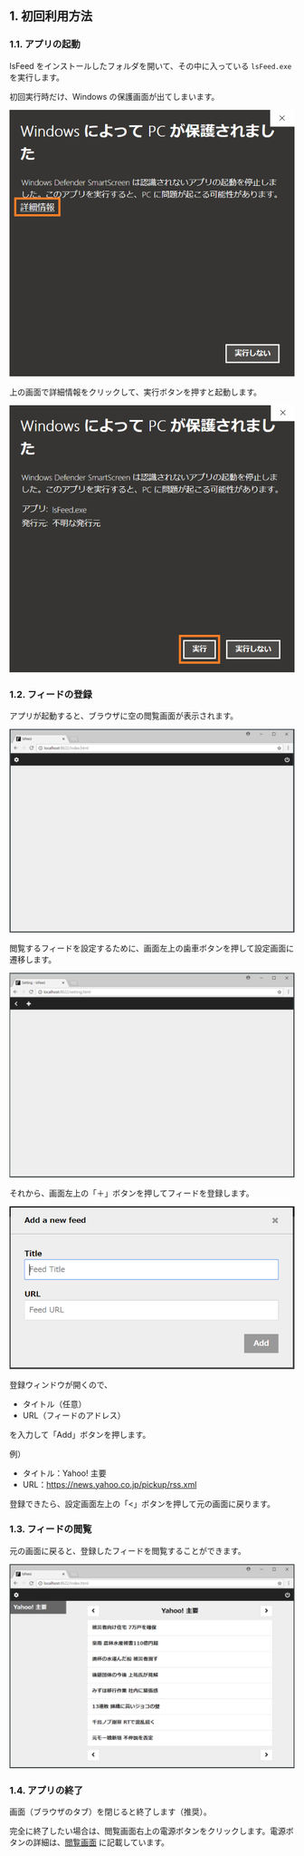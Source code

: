 ## 1. 初回利用方法
### 1.1. アプリの起動
lsFeed をインストールしたフォルダを開いて、その中に入っている `lsFeed.exe` を実行します。

初回実行時だけ、Windows の保護画面が出てしまいます。

![保護画面１](./first-time/hogo1.png)

上の画面で詳細情報をクリックして、実行ボタンを押すと起動します。

![保護画面２](./first-time/hogo2.png)


### 1.2. フィードの登録
アプリが起動すると、ブラウザに空の閲覧画面が表示されます。

![空の閲覧画面](./first-time/empty-index.png)

閲覧するフィードを設定するために、画面左上の歯車ボタンを押して設定画面に遷移します。

![空の設定画面](./first-time/empty-setting.png)

それから、画面左上の「＋」ボタンを押してフィードを登録します。

![登録用のモーダル](./first-time/modal.png)

登録ウィンドウが開くので、

- タイトル（任意）
- URL（フィードのアドレス）

を入力して「Add」ボタンを押します。

例）
- タイトル：Yahoo! 主要
- URL：https://news.yahoo.co.jp/pickup/rss.xml

登録できたら、設定画面左上の「<」ボタンを押して元の画面に戻ります。


### 1.3. フィードの閲覧
元の画面に戻ると、登録したフィードを閲覧することができます。

![閲覧画面](./first-time/index.png)


### 1.4. アプリの終了
画面（ブラウザのタブ）を閉じると終了します（推奨）。

完全に終了したい場合は、閲覧画面右上の電源ボタンをクリックします。電源ボタンの詳細は、[閲覧画面](./reading-feeds.md) に記載しています。
